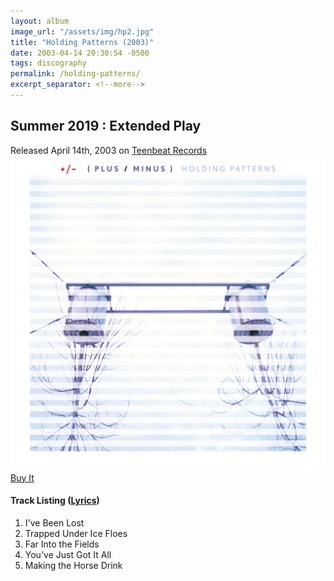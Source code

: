 ```yaml
---
layout: album
image_url: "/assets/img/hp2.jpg"
title: "Holding Patterns (2003)"
date: 2003-04-14 20:30:54 -0500
tags: discography
permalink: /holding-patterns/
excerpt_separator: <!--more-->
---
```


<!--more-->

## Summer 2019 : Extended Play

<div id="release-info">
    Released April 14th, 2003 on <a href="https://www.teenbeatrecords.com/items/343.html">Teenbeat Records</a>
</div>

<div id="container">
    <div id="release-container">
        <div id="artwork">
            <a href="/assets/img/hp.jpg" alt="Full res version"><img src="/assets/img/hp.jpg"/></a>
            <div id="buy-album-btn">
                <div class="button-sm">
                    <a href="/store/#holding-patterns">Buy It</a>
                </div>
            </div>
        </div>
        <div id="tracklist">
            <h4>Track Listing (<a href="/lyrics/#holding-patterns-album">Lyrics</a>)</h4>
            <ol>
                <li>I've Been Lost</li>
                <li>Trapped Under Ice Floes</li>
                <li>Far Into the Fields</li>
                <li>You've Just Got It All</li>
                <li>Making the Horse Drink</li>
            </ol>
        </div>
    </div>
</div>
